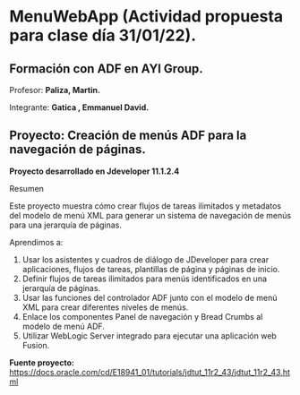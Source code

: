 # MenuWebApp (Actividad propuesta para clase día 31/01/22).

## **Formación con ADF en AYI Group.**

Profesor:
**Paliza, Martin.**  

Integrante: **Gatica , Emmanuel David.**

## Proyecto: Creación de menús ADF para la navegación de páginas.


**Proyecto desarrollado en Jdeveloper 11.1.2.4**


Resumen

Este proyecto muestra cómo crear flujos de tareas ilimitados y metadatos del modelo de menú XML para generar un sistema de navegación de menús para una jerarquía de páginas.


Aprendimos a:

1) Usar los asistentes y cuadros de diálogo de JDeveloper para crear aplicaciones, flujos de tareas, plantillas de página y páginas de inicio.
2) Definir flujos de tareas ilimitados para menús identificados en una jerarquía de páginas.
3) Usar las funciones del controlador ADF junto con el modelo de menú XML para crear diferentes niveles de menús.
4) Enlace los componentes Panel de navegación y Bread Crumbs al modelo de menú ADF.
5) Utilizar WebLogic Server integrado para ejecutar una aplicación web Fusion.


**Fuente proyecto:** https://docs.oracle.com/cd/E18941_01/tutorials/jdtut_11r2_43/jdtut_11r2_43.html
